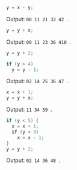 ```c
y = x - y;
```

Output: `00 11 21 32 42 `.

```c
y = y + x;
```

Output: `00 11 23 36 410 `.

```c
y = y + 2;

if (y > 4)
  y = y - 1;
```

Output: `02 14 25 36 47 `.

```c
x = x + 1;
y = y + x;
```

Output: `11 34 59 `.

```c
if (y < 5) {
  x = x + 1;
  if (y < 3)
    x = x - 1;
}
y = y + 2;
```
Output: `02 14 36 48 `.

